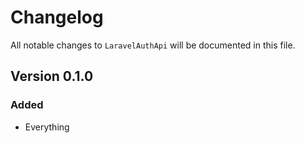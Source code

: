 # Changelog

All notable changes to `LaravelAuthApi` will be documented in this file.


## Version 0.1.0

### Added
- Everything

